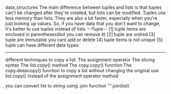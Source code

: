 data_structures
The main difference between tuples and lists is that tuples can't be changed after they're created, but lists can be modified. Tuples use less memory than lists. They are also a bit faster, especially when you're just looking up values. So, if you have data that you don't want to change, it's better to use tuples instead of lists.
--Tuple--
[1] tuple items are enclosed in parentheses(but you can remove it)
[2] tuple are ordred
[3] tuple are immutable you cant add or delete
[4] tuple items is not unique
[5] tuple can have different data types

***************************************************************

different techniques to copy a list:
	The assignment operator
	The slicing syntax
	The list.copy() method
	The copy.copy() function
	The copy.deepcopy() function
to copy a list without changing the original use list.copy() instead of the assignment operator method

you can convert list to string using .join function "".join(list)
